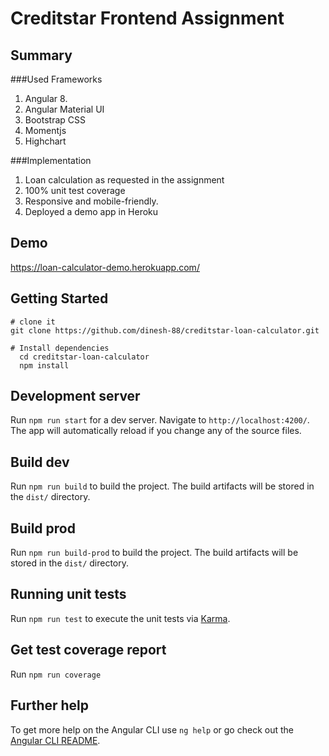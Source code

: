 # Creditstar Frontend Assignment

## Summary 
###Used Frameworks 
1. Angular 8.
2. Angular Material UI
3. Bootstrap CSS
4. Momentjs
5. Highchart

###Implementation
1. Loan calculation as requested in the assignment
2. 100% unit test coverage
3. Responsive and mobile-friendly.
3. Deployed a demo app in Heroku 

## Demo 
https://loan-calculator-demo.herokuapp.com/

## Getting Started

```
# clone it
git clone https://github.com/dinesh-88/creditstar-loan-calculator.git

# Install dependencies
  cd creditstar-loan-calculator
  npm install
```
## Development server

Run `npm run start` for a dev server. Navigate to `http://localhost:4200/`. The app will automatically reload if you change any of the source files.

## Build dev

Run `npm run build` to build the project. The build artifacts will be stored in the `dist/` directory.

## Build prod

Run `npm run build-prod` to build the project. The build artifacts will be stored in the `dist/` directory.

## Running unit tests

Run `npm run test` to execute the unit tests via [Karma](https://karma-runner.github.io).

## Get test coverage report 

Run `npm run coverage` 

## Further help

To get more help on the Angular CLI use `ng help` or go check out the [Angular CLI README](https://github.com/angular/angular-cli/blob/master/README.md).
